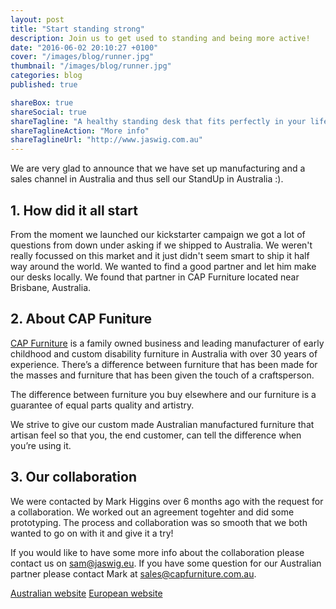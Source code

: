 ```yaml
---
layout: post
title: "Start standing strong"
description: Join us to get used to standing and being more active!
date: "2016-06-02 20:10:27 +0100"
cover: "/images/blog/runner.jpg"
thumbnail: "/images/blog/runner.jpg"
categories: blog
published: true

shareBox: true
shareSocial: true
shareTagline: "A healthy standing desk that fits perfectly in your life"
shareTaglineAction: "More info"
shareTaglineUrl: "http://www.jaswig.com.au"
---
```



We are very glad to announce that we have set up manufacturing and a sales channel in Australia and thus sell our StandUp in Australia :).
<!--more-->

## 1. How did it all start

From the moment we launched our kickstarter campaign we got a lot of questions from down under asking if we shipped to Australia. We weren't really focussed on this market and it just didn't seem smart to ship it half way around the world. We wanted to find a good partner and let him make our desks locally. We found that partner in CAP Furniture located near Brisbane, Australia.

## 2. About CAP Funiture

[CAP Furniture](https://capfurniture.com.au/) is a family owned business and leading manufacturer of early childhood and custom disability furniture in Australia with over 30 years of experience. There’s a difference between furniture that has been made for the masses and furniture that has been given the touch of a craftsperson.

The difference between furniture you buy elsewhere and our furniture is a guarantee of equal parts quality and artistry.

We strive to give our custom made Australian manufactured furniture that artisan feel so that you, the end customer, can tell the difference when you’re using it.

## 3. Our collaboration

We were contacted by Mark Higgins over 6 months ago with the request for a collaboration. We worked out an agreement togehter and did some prototyping. The process and collaboration was so smooth that we both wanted to go on with it and give it a try!

If you would like to have some more info about the collaboration please contact us on [sam@jaswig.eu](mailto:sam@jaswig.eu). If you have some question for our Australian partner please contact Mark at [sales@capfurniture.com.au](mailto:sales@capfurniture.com.au). 

[Australian website](http://www.jaswig.com.au)
[European website](http://www.jaswig.be)
